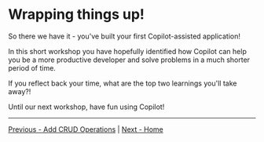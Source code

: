 # Wrapping things up!

So there we have it - you've built your first Copilot-assisted application!

In this short workshop you have hopefully identified how Copilot can help you be a more productive developer and solve problems in a much shorter period of time.

If you reflect back your time, what are the top two learnings you'll take away?!

Until our next workshop, have fun using Copilot!

----

[Previous - Add CRUD Operations](10-Step10.md)  | [Next - Home](README.md)